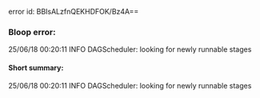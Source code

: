 error id: BBIsALzfnQEKHDFOK/Bz4A==
### Bloop error:

25/06/18 00:20:11 INFO DAGScheduler: looking for newly runnable stages
#### Short summary: 

25/06/18 00:20:11 INFO DAGScheduler: looking for newly runnable stages